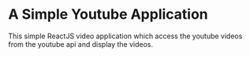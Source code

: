 # A Simple Youtube Application
This simple ReactJS video application which access the youtube videos from the youtube api and display the videos.


